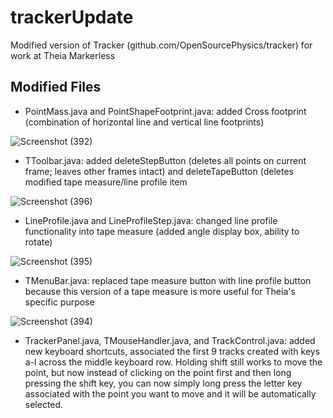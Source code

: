 # trackerUpdate
Modified version of Tracker (github.com/OpenSourcePhysics/tracker) for work at Theia Markerless

## Modified Files
- PointMass.java and PointShapeFootprint.java: added Cross footprint (combination of horizontal line and vertical line footprints)

![Screenshot (392)](https://user-images.githubusercontent.com/22796402/185718829-fe99a549-35c7-491a-b8ab-dd3d920e408b.png)
- TToolbar.java: added deleteStepButton (deletes all points on current frame; leaves other frames intact) and deleteTapeButton (deletes modified tape measure/line profile item

![Screenshot (396)](https://user-images.githubusercontent.com/22796402/185718932-53c3f056-9d8c-4dc8-adbd-ce490baba91c.png)
- LineProfile.java and LineProfileStep.java: changed line profile functionality into tape measure (added angle display box, ability to rotate)

![Screenshot (395)](https://user-images.githubusercontent.com/22796402/185718967-772c633e-c57a-4e37-a9d1-340238b36363.png)
- TMenuBar.java: replaced tape measure button with line profile button because this version of a tape measure is more useful for Theia's specific purpose

![Screenshot (394)](https://user-images.githubusercontent.com/22796402/185718974-607b9577-2211-46a9-9b1e-401de152b259.png)
- TrackerPanel.java, TMouseHandler.java, and TrackControl.java: added new keyboard shortcuts, associated the first 9 tracks created with keys a-l across the middle keyboard row. Holding shift still works to move the point, but now instead of clicking on the point first and then long pressing the shift key, you can now simply long press the letter key associated with the point you want to move and it will be automatically selected.
